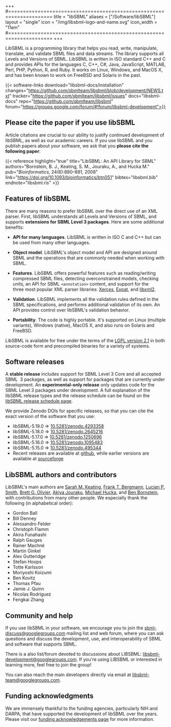 +++
#=====================================================================
title      = "libSBML"
aliases = ["/Software/libSBML"]
layout     = "single"
icon       = "/img/libsbml-logo-and-name.svg"
icon_width = "11em"
#=====================================================================
+++

LibSBML is a programming library that helps you read, write, manipulate, translate, and validate SBML files and data streams.  The library supports all Levels and Versions of SBML.  LibSBML is written in ISO standard C++ and C and provides APIs for the languages C, C++, C#, Java, JavaScript, MATLAB, Perl, PHP, Python, R, and Ruby.  It works on Linux, Windows, and MacOS X, and has been known to work on FreeBSD and Solaris in the past.

{{< software-links download="libsbml-docs/installation" changes="https://github.com/sbmlteam/libsbml/blob/development/NEWS.txt" tracker="https://github.com/sbmlteam/libsbml/issues" docs="libsbml-docs" repo="https://github.com/sbmlteam/libsbml" forum="https://groups.google.com/forum/#!forum/libsbml-development">}}


## Please cite the paper if you use libSBML

Article citations are crucial to our ability to justify continued development of libSBML, as well as our academic careers.  If you use libSBML and you publish papers about your software, we ask that you **please cite the following paper**:

{{< reference highlight="true" title="LibSBML: An API Library for SBML" authors="Bornstein, B.&nbsp;J., Keating, S.&nbsp;M., Jouraku, A., and Hucka M." pub="_Bioinformatics_,  24(6):880&ndash;881, 2008" link="https://doi.org/10.1093/bioinformatics/btn051" bibtex="libsbml.bib" endnote="libsbml.ris" >}}


## Features of libSBML

There are many reasons to prefer libSBML over the direct use of an XML parser.  First, libSBML understands all Levels and Versions of SBML, and supports **extensions for SBML Level&nbsp;3 packages**.   Here are some additional benefits: 

* **API for many languages**.  LibSBML is written in ISO C and C++ but  can be used from many other languages.

* **Object model**.  LibSBML's object model and API are designed around SBML and the operations that are commonly needed when working with SBML.

* **Features**. LibSBML offers powerful features such as reading/writing compressed SBML files, detecting overconstrained models, checking units, an API for SBML `<annotation>` content, and support for the three most popular XML parser libraries: [Xerces](http://xml.apache.org/xerces-c), [Expat](https://libexpat.github.io/), and [libxml2](http://xmlsoft.org/).

* **Validation**. LibSBML implements all the validation rules defined in the SBML specifications, and performs additional validation of its own.  An API provides control over libSBML's validation behavior.

* **Portability**. The code is highly portable.  It's supported on Linux (multiple variants), Windows (native), MacOS&nbsp;X, and also runs on Solaris and FreeBSD.

LibSBML is available for free under the terms of the [LGPL version 2.1](https://www.gnu.org/licenses/old-licenses/lgpl-2.1.en.html) in both source-code form and precompiled binaries for a variety of systems.


## Software releases

A **stable release** includes support for SBML Level&nbsp;3 Core and all accepted SBML &nbsp;3 packages, as well as support for packages that are currently under development. An **experimental-only release** only updates code for the SBML Level&nbsp;3 packages under development. A full explanation of the libSBML release types and the release schedule can be found on the [libSBML release schedule page](libsbml-docs/release-schedule).

We provide Zenodo DOIs for specific releases, so that you can cite the exact version of the software that you use:

* libSBML-5.19.0 &rArr; [10.5281/zenodo.4293358](https://doi.org/10.5281/zenodo.4293358)
* libSBML-5.18.0 &rArr; [10.5281/zenodo.2645216](https://doi.org/10.5281/zenodo.2645216)
* libSBML-5.17.0 &rArr; [10.5281/zenodo.1250696](https://doi.org/10.5281/zenodo.1250696)
* libSBML-5.16.0 &rArr; [10.5281/zenodo.1095483](https://doi.org/10.5281/zenodo.1095483)
* libSBML-5.15.0 &rArr; [10.5281/zenodo.495344](https://doi.org/10.5281/zenodo.495344)
* Recent releases are available at [github](https://github.com/sbmlteam/libsbml/releases), while earlier versions are available at [sourceforge](https://sourceforge.net/projects/sbml/files/libsbml/)


## LibSBML authors and contributors

LibSBML's main authors are [Sarah M. Keating](https://github.com/skeating), [Frank T. Bergmann](https://www.cos.uni-heidelberg.de/index.php/f.bergmann/?l=_e), [Lucian P. Smith](https://github.com/luciansmith), [Brett G. Olivier](http://www.bgoli.net), [Akiya Jouraku](https://www.researchgate.net/profile/Akiya_Jouraku), [Michael Hucka](http://www.cds.caltech.edu/~mhucka/), and [Ben Bornstein](http://ml.jpl.nasa.gov/people/bornstein.shtml), with contributions from many other people.  We especially thank the following (in alphabetical order):

* Gordon Ball
* Bill Denney
* Alessandro Felder
* Christoph Flamm
* Akira Funahashi
* Ralph Gauges
* Rainer Machn&eacute;
* Martin Ginkel
* Alex Gutteridge
* Stefan Hoops
* Totte Karlsson
* Moriyoshi Koizumi
* Ben Kovitz
* Thomas Pfau
* Jamie J. Quinn
* Nicolas Rodriguez
* Fengkai Zhang


## Community and help

If you use libSBML in your software, we encourage you to join the [sbml-discuss@googlegroups.com](https://groups.google.com/g/sbml-discuss) mailing list and web forum, where you can ask questions and discuss the development, use, and interoperability of SBML and software that supports SBML.

There is a also list/forum devoted to discussions about LIBSBML: [libsbml-development@googlegroups.com](https://groups.google.com/forum/#!forum/libsbml-development).  If you're using LIBSBML or interested in learning more, feel free to join the group!

You can also reach the main developers directly via email at [libsbml-team@googlegroups.com](libsbml-team@googlegroups.com).


## Funding acknowledgments

We are immensely thankful to the funding agencies, particularly NIH and DARPA, that have supported the development of libSBML over the years.  Please visit our [funding acknowledgements page](/about/funding) for more information.
